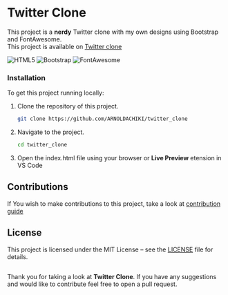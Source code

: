 # Twitter Clone

This project is a **nerdy** Twitter clone with my own designs using Bootstrap and FontAwesome.<br/>
This project is available on [Twitter clone](https://twitter-clone.github.io) 
<!-- 🚧 Will be published soon -->

![HTML5](https://img.shields.io/badge/HTML5-v5.0-orange?style=flat&logo=html5&logoColor=white)
![Bootstrap](https://img.shields.io/badge/Bootstrap-v5.3.2-purple?style=flat&logo=bootstrap&logoColor=white)
![FontAwesome](https://img.shields.io/badge/FontAwesome-v6.5.1-blue?style=flat&logo=fontawesome&logoColor=white)

### Installation

To get this project running locally:

1. Clone the repository of this project.
    ``` sh
    git clone https://github.com/ARNOLDACHIKI/twitter_clone
    ```
3. Navigate to the project.
    ``` sh
    cd twitter_clone
    ```
4. Open the index.html file using your browser or **Live Preview** etension in VS Code


## Contributions

If You wish to make contributions to this project, take a look at [contribution guide](https://github.com/ARNOLDACHIKI/twitter_clone/blob/main/CONTRIBUTING.md)

## License

This project is licensed under the MIT License – see the [LICENSE](https://github.com/ARNOLDACHIKI/twitter_clone/blob/main/LICENSE) file for details.

##

Thank you for taking a look at **Twitter Clone**. If you have any suggestions and would like to contribute feel free to open a pull request.
